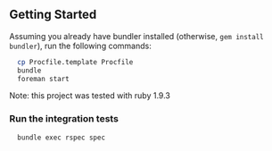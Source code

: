 ## Getting Started

Assuming you already have bundler installed (otherwise, `gem install
bundler`), run the following commands:

```bash
  cp Procfile.template Procfile
  bundle
  foreman start
```

Note: this project was tested with ruby 1.9.3

### Run the integration tests

```bash
  bundle exec rspec spec
```
